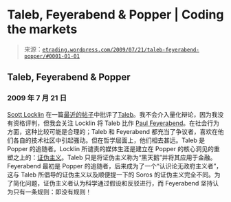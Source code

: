 <!--yml

category: 未分类

date: 2024-05-12 19:39:22

-->

# Taleb, Feyerabend & Popper | Coding the markets

> 来源：[`etrading.wordpress.com/2009/07/21/taleb-feyerabend-popper/#0001-01-01`](https://etrading.wordpress.com/2009/07/21/taleb-feyerabend-popper/#0001-01-01)

## Taleb, Feyerabend & Popper

### 2009 年 7 月 21 日

[Scott Locklin](http://scottlocklin.wordpress.com) 在一篇[最近的帖子](http://scottlocklin.wordpress.com/2009/07/17/nassim-taleb-clown-of-quantitative-finance/)中批评了[Taleb](http://www.fooledbyrandomness.com/)。我不会介入量化辩论，因为我没有资格评判，但我会关注 Locklin 将 Taleb 比作 [Paul Feyerabend](http://en.wikipedia.org/wiki/Paul_Feyerabend)。在社会行为方面，这种比较可能是合理的；Taleb 和 Feyerabend 都充当了争议者，喜欢在他们各自的技术社区中引起骚动。但在哲学层面上，他们相去甚远。Taleb 是 Popper 的追随者。Locklin 所谴责的媒体生涯是建立在 Popper 的核心洞见的重塑之上的：[证伪主义](http://en.wikipedia.org/wiki/Falsifiability)。Taleb 只是将证伪主义称为“黑天鹅”并将其应用于金融。Feyerabend 最初是 Popper 的追随者，后来成为了一个“认识论无政府主义者”，这与 Taleb 所倡导的证伪主义以及顺便提一下的 Soros 的证伪主义完全不同。为了简化问题，证伪主义者认为科学通过假设和反驳进行，而 Feyerabend 坚持认为只有一条规则：即没有规则！

